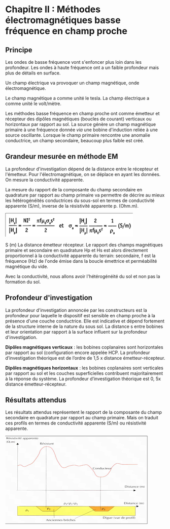 # Chapitre II :  Méthodes électromagnétiques basse fréquence en champ proche

## Principe 

Les ondes de basse fréquence vont s'enfoncer plus loin dans les profondeur. Les ondes à haute fréquence ont a un faible profondeur mais plus de détails en surface.

Un champ électrique va provoquer un champ magnétique, onde électromagnétique.

Le champ magnétique a comme unité le tesla. La champ électrique a comme unité le volt/mètre.

Les méthodes basse fréquence en champ proche ont comme émetteur et récepteur des dipôles magnétiques (boucles de courant) verticaux ou horizontaux par rapport au sol. La source génère un champ magnétique primaire à une fréquence donnée *via* une bobine d'induction reliée à une source oscillante. Lorsque le champ primaire rencontre une anomalie conductrice, un champ secondaire, beaucoup plus faible est créé.

## Grandeur mesurée en méthode EM

La profondeur d'investigation dépend de la distance entre le récepteur et l'émetteur. Pour l'électromagnétique, on se déplace en ayant les données. On mesure la conductivité apparente.

La mesure du rapport de la composante du champ secondaire en quadrature par rapport au champ primaire va permettre de décrire au mieux les hétérogénéités conductrices du sous-sol en termes de conductivité apparente (S/m), inverse de la résistivité apparente p. (Ohm.m).

![Conductivité apparente](Images/mesureconductivité.PNG)

S (m) La distance émetteur récepteur. Le rapport des champs magnétiques primaire et secondaire en quadrature Hp et  Hs  est alors directement proportionnel à la conductivité apparente du terrain: secondaire, f est la fréquence (Hz) de l'onde émise dans la boucle émettrice et perméabilité magnétique du vide.

Avec la conductivité, nous allons avoir l'hétérogénéité du sol et non pas la formation du sol.

## Profondeur d'investigation

La profondeur d'investigation annoncée par les constructeurs est la profondeur pour laquelle le dispositif est sensible en champ proche à la présence d'une couche  conductrice. Elle est indicative et dépend fortement de la structure interne de la nature du sous sol. La distance s entre bobines et leur orientation par rapport à la surface influent sur la profondeur d'investigation.

**Dipôles magnétiques verticaux** : les bobines coplanaires sont horizontales par rapport au sol (configuration encore appelée HCP. La profondeur d’investigation théorique est de l’ordre de 1,5 x distance émetteur-récepteur.

**Dipôles magnétiques horizontaux** : les bobines coplanaires sont verticales par rapport au sol et les couches superficielles contribuent majoritairement à la réponse du système. La profondeur d’investigation théorique est  0, 5x distance émetteur-récepteur.

## Résultats attendus

Les résultats attendus représentent le rapport de la composante du champ secondaire en quadrature par rapport au champ primaire. Mais on traduit ces profils en termes de conductivité apparente (S/m) ou résistivité apparente.

![Résistivité apparente](Images/résistivtéapparente.PNG)

